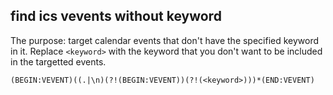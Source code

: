 ## find ics vevents without keyword

The purpose: target calendar events that don't have the specified keyword in it. Replace `<keyword>` with the keyword that you don't want to be included in the targetted events.

```
(BEGIN:VEVENT)((.|\n)(?!(BEGIN:VEVENT))(?!(<keyword>)))*(END:VEVENT)
```